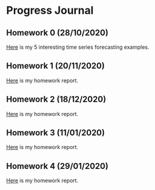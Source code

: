 # Progress Journal

## Homework 0 (28/10/2020)

[Here](files/homework_0.html) is my 5 interesting time series forecasting examples.

## Homework 1 (20/11/2020)

[Here](files/Homework1.html) is my homework report.

## Homework 2 (18/12/2020)

[Here](files/hw22.html) is my homework report.


## Homework 3 (11/01/2020)

[Here](files/HW333.html) is my homework report.

## Homework 4 (29/01/2020)

[Here](files/HW4.html) is my homework report.